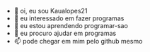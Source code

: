 - 👋 oi, eu sou Kaualopes21
- 👀 eu interessado em fazer programas  
- 🌱 eu estou aprendendo programar-sao
- 💞️ eu procuro ajudar em programas
- 📫 pode chegar em mim pelo github mesmo 

<!---
Kaualopes21/Kaualopes21 is a ✨ special ✨ repository because its `README.md` (this file) appears on your GitHub profile.
You can click the Preview link to take a look at your changes. moro na idia
--->
